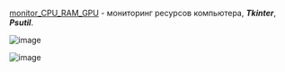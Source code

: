 [monitor_CPU_RAM_GPU](https://github.com/drug173/Python/tree/main/applications/monitor_CPU_RAM_GPU) - мониторинг ресурсов компьютера, ___Tkinter___, ___Psutil___.  

![image](https://github.com/drug173/Python/assets/47415634/96e71a6f-5afb-442c-b41d-e40b6734a89d)  

![image](https://github.com/drug173/Python/assets/47415634/c38f84c4-8cdd-4aa2-984f-341118868ea9)

